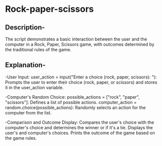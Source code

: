 # Rock-paper-scissors
## Description-
The script demonstrates a basic interaction between the user and the computer in a Rock, Paper, Scissors game, with outcomes determined by the traditional rules of the game.
## Explanation-
   -User Input:
user_action = input("Enter a choice (rock, paper, scissors): "): Prompts the user to enter their choice (rock, paper, or scissors) and stores it in the user_action variable.

   -Computer's Random Choice:
possible_actions = ["rock", "paper", "scissors"]: Defines a list of possible actions.
computer_action = random.choice(possible_actions): Randomly selects an action for the computer from the list.

   -Comparison and Outcome Display:
Compares the user's choice with the computer's choice and determines the winner or if it's a tie.
Displays the user's and computer's choices.
Prints the outcome of the game based on the game rules.
